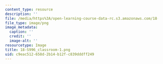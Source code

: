 ```yaml
---
content_type: resource
description: ''
file: /media/https%3A/open-learning-course-data-rc.s3.amazonaws.com/18-s996-category-theory-for-scientists-spring-2013/c9eac512658d2b14b12fc839dddff249_18-S996_classroom-1.png
file_type: image/png
image_metadata:
  caption: ''
  credit: ''
  image-alt: ''
resourcetype: Image
title: 18-S996_classroom-1.png
uid: c9eac512-658d-2b14-b12f-c839dddff249
---
```

